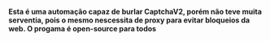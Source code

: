 <b>Esta é uma automação capaz de burlar CaptchaV2, porém não teve muita serventia, pois o mesmo nescessita de proxy para evitar bloqueios da web. O progama é open-source para todos</b>
